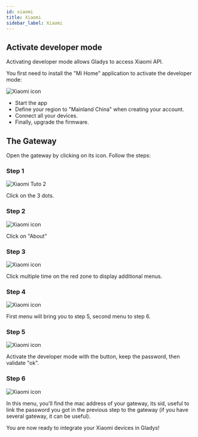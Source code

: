 ```yaml
---
id: xiaomi
title: Xiaomi
sidebar_label: Xiaomi
---
```


## Activate developer mode

Activating developer mode allows Gladys to access Xiaomi API.

You first need to install the "Mi Home" application to activate the developer mode:

<img src="/en/img/docs/configuration/xiaomi/xiaomi-tuto-1.jpg" alt="Xiaomi icon"  />

- Start the app
- Define your region to "Mainland China" when creating your account.
- Connect all your devices.
- Finally, upgrade the firmware.

## The Gateway

Open the gateway by clicking on its icon. Follow the steps:

### Step 1

<img src="/en/img/docs/configuration/xiaomi/xiaomi-tuto-2.jpg" alt="Xiaomi Tuto 2"  />

Click on the 3 dots.

### Step 2

<img src="/en/img/docs/configuration/xiaomi/xiaomi-tuto-3.jpg" alt="Xiaomi icon"  />

Click on "About"

### Step 3

<img src="/en/img/docs/configuration/xiaomi/xiaomi-tuto-4.jpg" alt="Xiaomi icon"  />

Click multiple time on the red zone to display additional menus.

### Step 4

<img src="/en/img/docs/configuration/xiaomi/xiaomi-tuto-5.jpg" alt="Xiaomi icon"  />

First menu will bring you to step 5, second menu to step 6.

### Step 5

<img src="/en/img/docs/configuration/xiaomi/xiaomi-tuto-6.jpg" alt="Xiaomi icon"  />

Activate the developer mode with the button, keep the password, then validate "ok".

### Step 6

<img src="/en/img/docs/configuration/xiaomi/xiaomi-tuto-7.jpg" alt="Xiaomi icon"  />

In this menu, you'll find the mac address of your gateway, its sid, useful to link the password you got in the previous step to the gateway (if you have several gateway, it can be useful).

You are now ready to integrate your Xiaomi devices in Gladys!
